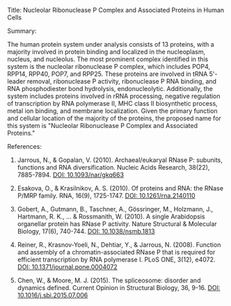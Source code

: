 Title: Nucleolar Ribonuclease P Complex and Associated Proteins in Human Cells

Summary:

The human protein system under analysis consists of 13 proteins, with a majority involved in protein binding and localized in the nucleoplasm, nucleus, and nucleolus. The most prominent complex identified in this system is the nucleolar ribonuclease P complex, which includes POP4, RPP14, RPP40, POP7, and RPP25. These proteins are involved in tRNA 5'-leader removal, ribonuclease P activity, ribonuclease P RNA binding, and RNA phosphodiester bond hydrolysis, endonucleolytic. Additionally, the system includes proteins involved in rRNA processing, negative regulation of transcription by RNA polymerase II, MHC class II biosynthetic process, metal ion binding, and membrane localization. Given the primary function and cellular location of the majority of the proteins, the proposed name for this system is "Nucleolar Ribonuclease P Complex and Associated Proteins."

References:

1. Jarrous, N., & Gopalan, V. (2010). Archaeal/eukaryal RNase P: subunits, functions and RNA diversification. Nucleic Acids Research, 38(22), 7885-7894. [DOI: 10.1093/nar/gkq663](https://doi.org/10.1093/nar/gkq663)

2. Esakova, O., & Krasilnikov, A. S. (2010). Of proteins and RNA: the RNase P/MRP family. RNA, 16(9), 1725-1747. [DOI: 10.1261/rna.2140110](https://doi.org/10.1261/rna.2140110)

3. Gobert, A., Gutmann, B., Taschner, A., Gössringer, M., Holzmann, J., Hartmann, R. K., ... & Rossmanith, W. (2010). A single Arabidopsis organellar protein has RNase P activity. Nature Structural & Molecular Biology, 17(6), 740-744. [DOI: 10.1038/nsmb.1813](https://doi.org/10.1038/nsmb.1813)

4. Reiner, R., Krasnov-Yoeli, N., Dehtiar, Y., & Jarrous, N. (2008). Function and assembly of a chromatin-associated RNase P that is required for efficient transcription by RNA polymerase I. PLoS ONE, 3(12), e4072. [DOI: 10.1371/journal.pone.0004072](https://doi.org/10.1371/journal.pone.0004072)

5. Chen, W., & Moore, M. J. (2015). The spliceosome: disorder and dynamics defined. Current Opinion in Structural Biology, 36, 9-16. [DOI: 10.1016/j.sbi.2015.07.006](https://doi.org/10.1016/j.sbi.2015.07.006)